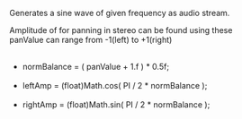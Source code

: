 Generates a sine wave of given frequency as audio stream.


Amplitude of for panning in stereo can be found using these <br />
panValue can range from -1(left) to +1(right) <br /><br />
    
<ul>
    <li>normBalance = ( panValue + 1.f ) * 0.5f; </li> <br />
    <li>leftAmp = (float)Math.cos( PI / 2 * normBalance ); </li> <br />
    <li>rightAmp = (float)Math.sin( PI / 2 * normBalance ); </li> <br />
</ul>